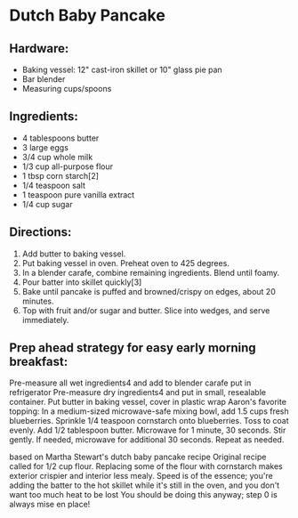 # Dutch Baby Pancake
## Hardware:
- Baking vessel: 12" cast-iron skillet or 10" glass pie pan
- Bar blender
- Measuring cups/spoons

## Ingredients:
- 4 tablespoons butter
- 3 large eggs
- 3/4 cup whole milk
- 1/3 cup all-purpose flour
- 1 tbsp corn starch[2]
- 1/4 teaspoon salt
- 1 teaspoon pure vanilla extract
- 1/4 cup sugar

## Directions:
1. Add butter to baking vessel.
2. Put baking vessel in oven. Preheat oven to 425 degrees. 
3. In a blender carafe, combine remaining ingredients. Blend until foamy. 
4. Pour batter into skillet quickly[3]
5. Bake until pancake is puffed and browned/crispy on edges, about 20 minutes.
6. Top with fruit and/or sugar and butter. Slice into wedges, and serve immediately.

## Prep ahead strategy for easy early morning breakfast:
Pre-measure all wet ingredients4 and add to blender carafe   put in refrigerator
Pre-measure dry ingredients4 and put in small, resealable container.
Put butter in baking vessel, cover in plastic wrap
Aaron's favorite topping:
In a medium-sized microwave-safe mixing bowl, add 1.5 cups fresh blueberries.
Sprinkle 1/4 teaspoon cornstarch onto blueberries. Toss to coat evenly.
Add 1/2 tablespoon butter.
Microwave for 1 minute, 30 seconds. Stir gently. If needed, microwave for additional 30 seconds. Repeat as needed.

based on Martha Stewart's dutch baby pancake recipe
Original recipe called for 1/2 cup flour. Replacing some of the flour with cornstarch makes exterior crispier and interior less mealy.
Speed is of the essence; you're adding the batter to the hot skillet while it's still in the oven, and you don't want too much heat to be lost
You should be doing this anyway; step 0 is always mise en place!
